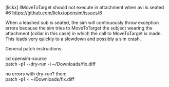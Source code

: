 [lickx] llMoveToTarget should not execute in attachment when avi is seated #6
https://github.com/lickx/opensim/issues/6

When a leashed sub is seated, the sim will continuously throw exception errors because the sim tries to MoveToTarget the subject wearing the attachment (collar in this case) in which the call to MoveToTarget is made. This leads very quickly to a slowdown and possibly a sim crash.


General patch instructions:

cd opensim-source  
patch -p1 --dry-run -i ~/Downloads/fix.diff  

no errors with dry-run? then:  
patch -p1 -i ~/Downloads/fix.diff  

